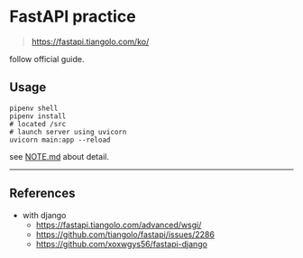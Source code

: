 # FastAPI practice

> https://fastapi.tiangolo.com/ko/

follow official guide.

## Usage

```shell
pipenv shell
pipenv install
# located /src
# launch server using uvicorn
uvicorn main:app --reload
```

see [NOTE.md](./NOTE.md) about detail.

---

## References

- with django
  - https://fastapi.tiangolo.com/advanced/wsgi/
  - https://github.com/tiangolo/fastapi/issues/2286
  - https://github.com/xoxwgys56/fastapi-django
